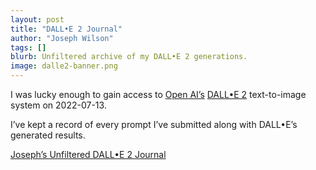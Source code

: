 ```yaml
---
layout: post
title: "DALL•E 2 Journal"
author: "Joseph Wilson"
tags: []
blurb: Unfiltered archive of my DALL•E 2 generations.
image: dalle2-banner.png
---
```


I was lucky enough to gain access to [Open AI’s](https://openai.com/) [DALL•E 2](https://openai.com/dall-e-2/) text-to-image system on 2022-07-13.

I’ve kept a record of every prompt I’ve submitted along with DALL•E’s generated results.

[Joseph’s Unfiltered DALL•E 2 Journal](/projects/dalle2-journal)